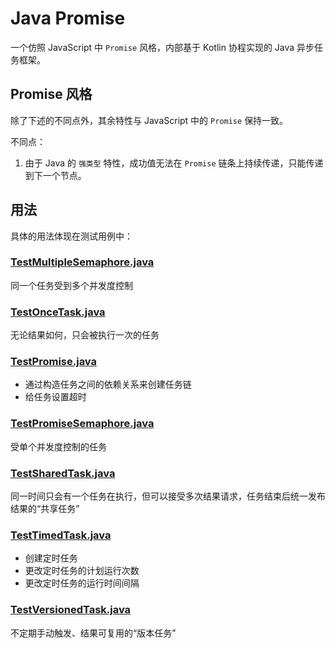 # Java Promise

一个仿照 JavaScript 中 `Promise` 风格，内部基于 Kotlin 协程实现的 Java 异步任务框架。

## Promise 风格

除了下述的不同点外，其余特性与 JavaScript 中的 `Promise` 保持一致。

不同点：

1. 由于 Java 的 `强类型` 特性，成功值无法在 `Promise` 链条上持续传递，只能传递到下一个节点。

## 用法

具体的用法体现在测试用例中：

### [TestMultipleSemaphore.java](./src/test/java/TestMultipleSemaphore.java)

同一个任务受到多个并发度控制

### [TestOnceTask.java](./src/test/java/TestOnceTask.java)

无论结果如何，只会被执行一次的任务

### [TestPromise.java](./src/test/java/TestPromise.java)

* 通过构造任务之间的依赖关系来创建任务链
* 给任务设置超时

### [TestPromiseSemaphore.java](./src/test/java/TestPromiseSemaphore.java)

受单个并发度控制的任务

### [TestSharedTask.java](./src/test/java/TestSharedTask.java)

同一时间只会有一个任务在执行，但可以接受多次结果请求，任务结束后统一发布结果的“共享任务”

### [TestTimedTask.java](./src/test/java/TestTimedTask.java)

* 创建定时任务
* 更改定时任务的计划运行次数
* 更改定时任务的运行时间间隔

### [TestVersionedTask.java](./src/test/java/TestVersionedTask.java)

不定期手动触发、结果可复用的“版本任务”